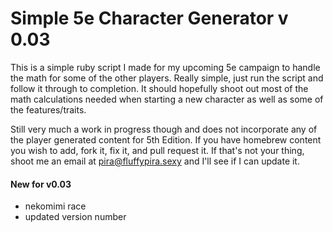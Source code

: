 # Simple 5e Character Generator v 0.03
This is a simple ruby script I made for my upcoming 5e campaign to handle the math for some of the other players. Really simple, just run the script and follow it through to completion. It should hopefully shoot out most of the math calculations needed when starting a new character as well as some of the features/traits.

Still very much a work in progress though and does not incorporate any of the player generated content for 5th Edition. If you have homebrew content you wish to add, fork it, fix it, and pull request it. If that's not your thing, shoot me an email at pira@fluffypira.sexy and I'll see if I can update it.

#### New for v0.03
* nekomimi race
* updated version number